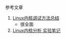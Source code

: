 参考文章

1. [Linux内核调试方法总结](https://my.oschina.net/fgq611/blog/113249)
    - 很全面
2. [Linux内核分析 实验笔记](https://blog.csdn.net/cinmyheart/article/details/44243303)
